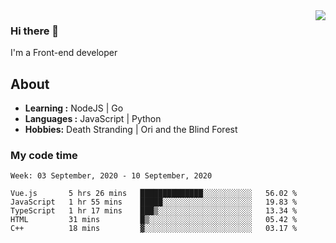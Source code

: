 <img align='right' src="https://github-readme-stats.vercel.app/api?username=strugglebak&show_icons=true">

### Hi there 👋

I'm a Front-end developer

## About

-  **Learning :** NodeJS | Go
-  **Languages :** JavaScript | Python
-  **Hobbies:** Death Stranding | Ori and the Blind Forest

### My code time

<!--START_SECTION:waka-->
```text
Week: 03 September, 2020 - 10 September, 2020

Vue.js       5 hrs 26 mins   ██████████████░░░░░░░░░░░   56.02 % 
JavaScript   1 hr 55 mins    █████░░░░░░░░░░░░░░░░░░░░   19.83 % 
TypeScript   1 hr 17 mins    ███▒░░░░░░░░░░░░░░░░░░░░░   13.34 % 
HTML         31 mins         █▒░░░░░░░░░░░░░░░░░░░░░░░   05.42 % 
C++          18 mins         ▓░░░░░░░░░░░░░░░░░░░░░░░░   03.17 % 
```
<!--END_SECTION:waka-->
